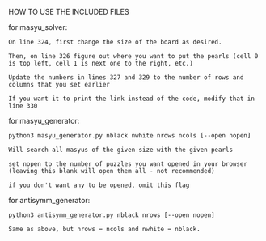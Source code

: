 HOW TO USE THE INCLUDED FILES

for masyu_solver:
	
	On line 324, first change the size of the board as desired.
	
	Then, on line 326 figure out where you want to put the pearls (cell 0 is top left, cell 1 is next one to the right, etc.)
	
	Update the numbers in lines 327 and 329 to the number of rows and columns that you set earlier 
	
	If you want it to print the link instead of the code, modify that in line 330

for masyu_generator:
	
	python3 masyu_generator.py nblack nwhite nrows ncols [--open nopen]
	
	Will search all masyus of the given size with the given pearls
	
	set nopen to the number of puzzles you want opened in your browser (leaving this blank will open them all - not recommended)
	
	if you don't want any to be opened, omit this flag

for antisymm_generator:
	
	python3 antisymm_generator.py nblack nrows [--open nopen]
	
	Same as above, but nrows = ncols and nwhite = nblack.
